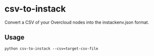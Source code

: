 # csv-to-instack
Convert a CSV of your Overcloud nodes into the instackenv.json format.

## Usage
```
python csv-to-instack --csv=target-csv-file
```
